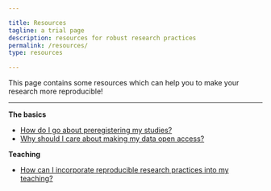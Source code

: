 ```yaml
---

title: Resources
tagline: a trial page
description: resources for robust research practices
permalink: /resources/
type: resources

---
```


<!-- Want to make your research more reproducible and learn about open science? This page should give you all the information you need - from information on how to preregister studies, why to make data open access, to how to incorporate reproducible science into your teaching. Or contact one of our champions to give advise! -->

This page contains some resources which can help you to make your research more reproducible!

---

**The basics**

* [How do I go about preregistering my studies?](/new-theme/resources/resource_1/)
* [Why should I care about making my data open access?](/new-theme/resources/second-resource/)

**Teaching**

* [How can I incorporate reproducible research practices into my teaching?](/new-theme/2018-10-15-first-post/)